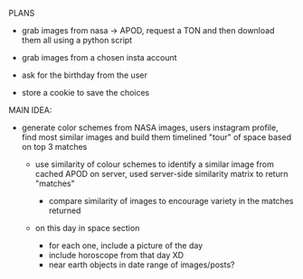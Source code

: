 PLANS

- grab images from nasa -> APOD, request a TON and then download them all using a python script
- grab images from a chosen insta account
- ask for the birthday from the user

- store a cookie to save the choices

MAIN IDEA:

- generate color schemes from NASA images, users instagram profile, find most similar images and build them timelined "tour" of space based on top 3 matches

  - use similarity of colour schemes to identify a similar image from cached APOD on server, used server-side similarity matrix to return "matches"

    - compare similarity of images to encourage variety in the matches returned

  - on this day in space section
    - for each one, include a picture of the day
    - include horoscope from that day XD
    - near earth objects in date range of images/posts?
